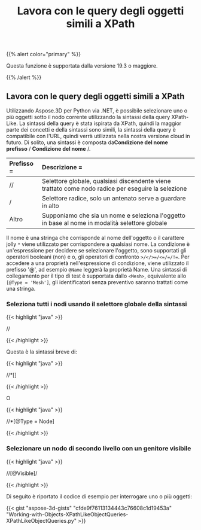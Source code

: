 ﻿---
title: Lavora con le query degli oggetti simili a XPath
type: docs
weight: 120
url: /it/python-net/work-with-xpath-like-object-queries/
description: Utilizzando Aspose.3D per Python via .NET, è possibile selezionare uno o più oggetti sotto il nodo corrente utilizzando la sintassi della query XPath-Like. La sintassi della query è stata ispirata da XPath, quindi la maggior parte dei concetti e della sintassi sono simili, la sintassi della query è compatibile con l'URL, quindi verrà utilizzata nella nostra versione cloud in futuro.
---
{{% alert color="primary" %}} 

Questa funzione è supportata dalla versione 19.3 o maggiore.

{{% /alert %}} 
## **Lavora con le query degli oggetti simili a XPath**
Utilizzando Aspose.3D per Python via .NET, è possibile selezionare uno o più oggetti sotto il nodo corrente utilizzando la sintassi della query XPath-Like. La sintassi della query è stata ispirata da XPath, quindi la maggior parte dei concetti e della sintassi sono simili, la sintassi della query è compatibile con l'URL, quindi verrà utilizzata nella nostra versione cloud in futuro. Di solito, una sintassi è composta da**Condizione del nome prefisso** / **Condizione del nome** /.

|**Prefisso =**|**Descrizione =**|
|:- |:- |
|//|Selettore globale, qualsiasi discendente viene trattato come nodo radice per eseguire la selezione|
|/|Selettore radice, solo un antenato serve a guardare in alto|
|Altro|Supponiamo che sia un nome e seleziona l'oggetto in base al nome in modalità selettore globale|
Il nome è una stringa che corrisponde al nome dell'oggetto o il carattere jolly `*` viene utilizzato per corrispondere a qualsiasi nome. La condizione è un'espressione per decidere se selezionare l'oggetto, sono supportati gli operatori booleani (non) e o, gli operatori di confronto `>/</>=/<=/=/!=`. Per accedere a una proprietà nell'espressione di condizione, viene utilizzato il prefisso '@', ad esempio `@Name` leggerà la proprietà Name. Una sintassi di collegamento per il tipo di test è supportata dallo `<Mesh>`, equivalente allo `[@Type = 'Mesh']`, gli identificatori senza preventivo saranno trattati come una stringa.
### **Seleziona tutti i nodi usando il selettore globale della sintassi**
{{< highlight "java" >}}

 //<Node>

{{< /highlight >}}

Questa è la sintassi breve di:

{{< highlight "java" >}}

 //*[<Node>]

{{< /highlight >}}

O

{{< highlight "java" >}}

 //*[@Type = Node]

{{< /highlight >}}
### **Selezionare un nodo di secondo livello con un genitore visibile**
{{< highlight "java" >}}

 //<Node>[@Visible]/<Node>

{{< /highlight >}}

Di seguito è riportato il codice di esempio per interrogare uno o più oggetti:

{{< gist "aspose-3d-gists" "cfde9f76113134443c76608c1d19453a" "Working-with-Objects-XPathLikeObjectQueries-XPathLikeObjectQueries.py" >}}
